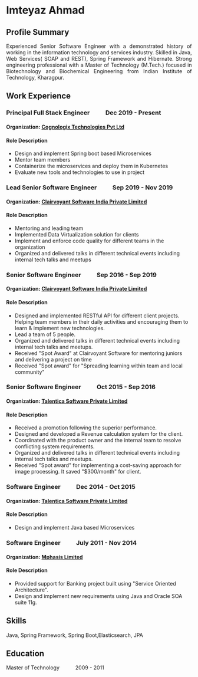 # Imteyaz Ahmad

## Profile Summary
<div style="text-align: justify">
Experienced Senior Software Engineer with a demonstrated history of working in the information technology and services industry. Skilled in Java, Web Services( SOAP and REST), Spring Framework and Hibernate. Strong engineering professional with a Master of Technology (M.Tech.) focused in Biotechnology and Biochemical Engineering from Indian Institute of Technology, Kharagpur.</div>

## Work Experience
### Principal Full Stack Engineer         &nbsp; &nbsp;&nbsp;   &nbsp; &nbsp;&nbsp;                Dec 2019 - Present

#### Organization: [Cognologix Technologies Pvt Ltd](https://cognologix.com/)
#### Role Description
* Design and implement Spring boot based Microservices
* Mentor team members
* Containerize the microservices and deploy them in Kubernetes
* Evaluate new tools and technologies to use in project

### Lead Senior Software Engineer &nbsp; &nbsp;&nbsp;   &nbsp; &nbsp;&nbsp;               Sep 2019 - Nov 2019

#### Organization: [Clairvoyant Software India Private Limited](http://clairvoyantsoft.com/)
#### Role Description
* Mentoring and leading team
* Implemented Data Virtualization solution for clients
* Implement and enforce code quality for different teams in the organization
* Organized and delivered talks in different technical events including internal tech talks and meetups

### Senior Software Engineer &nbsp; &nbsp;&nbsp;   &nbsp; &nbsp;&nbsp;               Sep 2016 - Sep 2019

#### Organization: [Clairvoyant Software India Private Limited](http://clairvoyantsoft.com/)
#### Role Description
*  Designed and implemented RESTful API for different client projects.
Helping team members in their daily activities and encouraging them to learn & implement new technologies.
* Lead a team of 5 people.
* Organized and delivered talks in different technical events including internal tech talks and meetups.
* Received "Spot Award" at Clairvoyant Software for mentoring juniors and delivering a project on time
* Received "Spot award" for "Spreading learning within team and local community"

### Senior Software Engineer &nbsp; &nbsp;&nbsp;   &nbsp; &nbsp;&nbsp;               Oct 2015 - Sep 2016

#### Organization: [Talentica Software Private Limited](http://www.talentica.com/)  
#### Role Description
* Received a promotion following the superior performance.
* Designed and developed a Revenue calculation system for the client.
* Coordinated with the product owner and the internal team to resolve conflicting system requirements.
* Organized and delivered talks in different technical events including internal tech talks and meetups.
* Received "Spot award" for implementing a cost-saving approach for image
processing. It saved "$300/month" for client.

### Software Engineer &nbsp; &nbsp;&nbsp;   &nbsp; &nbsp;&nbsp;               Dec 2014 - Oct 2015

#### Organization: [Talentica Software Private Limited](http://www.talentica.com/)  
#### Role Description
* Design and implement Java based Microservices

### Software Engineer &nbsp; &nbsp;&nbsp;   &nbsp; &nbsp;&nbsp;               July 2011 - Nov 2014

#### Organization: [Mphasis Limited](https://www.mphasis.com/)  
#### Role Description
* Provided support for Banking project built using "Service Oriented Architecture".
*  Design and implement new requirements using Java and Oracle SOA suite 11g.


## Skills
Java, Spring Framework, Spring Boot,Elasticsearch, JPA

## Education
Master of Technology  &nbsp; &nbsp;&nbsp;   &nbsp; &nbsp;&nbsp;   2009 - 2011